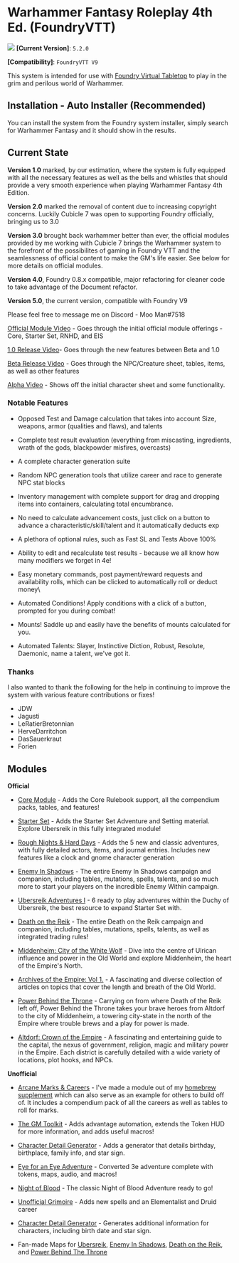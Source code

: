 # Warhammer Fantasy Roleplay 4th Ed. (FoundryVTT)

![](https://user-images.githubusercontent.com/28637157/97379891-e4a1cc00-1893-11eb-9e0c-d93b92844d5b.jpg)
**[Current Version]**: `5.2.0`

**[Compatibility]**: `FoundryVTT V9`

This system is intended for use with [Foundry Virtual Tabletop](http://foundryvtt.com/) to play in the grim and perilous world of Warhammer.

## Installation - Auto Installer (Recommended)

You can install the system from the Foundry system installer, simply search for Warhammer Fantasy and it should show in the results.

## Current State

**Version 1.0** marked, by our estimation, where the system is fully equipped with all the necessary features as well as the bells and whistles that should provide a very smooth experience when playing Warhammer Fantasy 4th Edition.

**Version 2.0** marked the removal of content due to increasing copyright concerns. Luckily Cubicle 7 was open to supporting Foundry officially, bringing us to 3.0

**Version 3.0** brought back warhammer better than ever, the official modules provided by me working with Cubicle 7 brings the Warhammer system to the forefront of the possibilites of gaming in Foundry VTT and the seamlessness of official content to make the GM's life easier. See below for more details on official modules.

**Version 4.0**, Foundry 0.8.x compatible, major refactoring for cleaner code to take advantage of the Document refactor.

**Version 5.0**, the current version, compatible with Foundry V9


Please feel free to message me on Discord - Moo Man#7518

[Official Module Video](https://www.youtube.com/watch?v=uf7pqi7HpYY) - Goes through the initial official module offerings - Core, Starter Set, RNHD, and EIS

[1.0 Release Video](https://youtu.be/HMjXCLDDfWE)- Goes through the new features between Beta and 1.0

[Beta Release Video](https://www.youtube.com/watch?v=XMEJt5OB4Bc) - Goes through the NPC/Creature sheet, tables, items, as well as other features

[Alpha Video](https://www.youtube.com/watch?v=-CthIoE9o2E) - Shows off the initial character sheet and some functionality.

### Notable Features
- Opposed Test and Damage calculation that takes into account Size, weapons, armor (qualities and flaws), and talents

- Complete test result evaluation (everything from miscasting, ingredients, wrath of the gods, blackpowder misfires, overcasts)

- A complete character generation suite

- Random NPC generation tools that utilize career and race to generate NPC stat blocks

- Inventory management with complete support for drag and dropping items into containers, calculating total encumbrance.

- No need to calculate advancement costs, just click on a button to advance a characteristic/skill/talent and it automatically deducts exp

- A plethora of optional rules, such as Fast SL and Tests Above 100%

- Ability to edit and recalculate test results - because we all know how many modifiers we forget in 4e!

- Easy monetary commands, post payment/reward requests and availability rolls, which can be clicked to automatically roll or deduct money\

- Automated Conditions! Apply conditions with a click of a button, prompted for you during combat!

- Mounts! Saddle up and easily have the benefits of mounts calculated for you.

- Automated Talents: Slayer, Instinctive Diction, Robust, Resolute, Daemonic, name a talent, we've got it. 

### Thanks
I also wanted to thank the following for the help in continuing to improve the system with various feature contributions or fixes!
- JDW  
- Jagusti  
- LeRatierBretonnian
- HerveDarritchon
- DasSauerkraut
- Forien


## Modules

**Official**

- [Core Module](https://foundryvtt.com/packages/wfrp4e-core/) - Adds the Core Rulebook support, all the compendium packs, tables, and features!

- [Starter Set](https://foundryvtt.com/packages/wfrp4e-starter-set/) - Adds the Starter Set Adventure and Setting material. Explore Ubersreik in this fully integrated module!

- [Rough Nights & Hard Days](https://foundryvtt.com/packages/wfrp4e-rnhd/) - Adds the 5 new and classic adventures, with fully detailed actors, items, and journal entries. Includes new features like a clock and gnome character generation

- [Enemy In Shadows](https://foundryvtt.com/packages/wfrp4e-eis/) - The entire Enemy In Shadows campaign and companion, including tables, mutations, spells, talents, and so much more to start your players on the incredible Enemy Within campaign.

- [Ubersreik Adventures I](https://foundryvtt.com/packages/wfrp4e-ua1/) - 6 ready to play adventures within the Duchy of Ubersreik, the best resource to expand Starter Set with.

- [Death on the Reik](https://foundryvtt.com/packages/wfrp4e-dotr/) - The entire Death on the Reik campaign and companion, including tables, mutations, spells, talents, as well as integrated trading rules!

- [Middenheim: City of the White Wolf](https://foundryvtt.com/packages/wfrp4e-middenheim/) - Dive into the centre of Ulrican influence and power in the Old World and explore Middenheim, the heart of the Empire's North.

- [Archives of the Empire: Vol 1.](https://foundryvtt.com/packages/wfrp4e-archives1/) - A fascinating and diverse collection of articles on topics that cover the length and breath of the Old World.

- [Power Behind the Throne](https://foundryvtt.com/packages/wfrp4e-pbtt/) - Carrying on from where Death of the Reik left off, Power Behind the Throne takes your brave heroes from Altdorf to the city of Middenheim, a towering city-state in the north of the Empire where trouble brews and a play for power is made.

- [Altdorf: Crown of the Empire](https://foundryvtt.com/packages/wfrp4e-altdorf/) - A fascinating and entertaining guide to the capital, the nexus of government, religion, magic and military power in the Empire. Each district is carefully detailed with a wide variety of locations, plot hooks, and NPCs.



**Unofficial**

- [Arcane Marks & Careers](https://foundryvtt.com/packages/arcane-marks-careers) - I've made a module out of my [homebrew supplement](https://drive.google.com/file/d/1uTy2r0EDMdcISFqqyxeIOSadtzz-OTAg/view) which can also serve as an example for others to build off of. It includes a compendium pack of all the careers as well as tables to roll for marks. 

- [The GM Toolkit](https://foundryvtt.com/packages/wfrp4e-gm-toolkit) - Adds advantage automation, extends the Token HUD for more information, and adds useful macros!

- [Character Detail Generator](https://foundryvtt.com/packages/wfrp4e-character-details) - Adds a generator that details birthday, birthplace, family info, and star sign.

- [Eye for an Eye Adventure](https://github.com/CStuartEKerrigan/WFRP-e4e-4e-FVTT) - Converted 3e adventure complete with tokens, maps, audio, and macros!

- [Night of Blood](https://github.com/CStuartEKerrigan/WFRP-Night-of-Blood-4e-FVTT) - The classic Night of Blood Adventure ready to go!

- [Unofficial Grimoire](https://foundryvtt.com/packages/wfrp4e-unofficial-grimoire) - Adds new spells and an Elementalist and Druid career

- [Character Detail Generator](https://foundryvtt.com/packages/wfrp4e-character-details) - Generates additional information for characters, including birth date and star sign.

- Fan-made Maps for [Ubersreik](https://foundryvtt.com/packages/wfrp4e-ubersreik-maps), [Enemy In Shadows](https://foundryvtt.com/packages/wfrp4e-eis-maps), [Death on the Reik](https://foundryvtt.com/packages/wfrp4e-dotr-maps), and [Power Behind The Throne](https://foundryvtt.com/packages/wfrp4e-pbth-maps)



